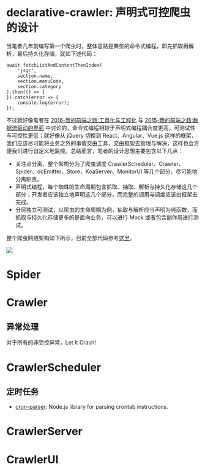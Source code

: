 # declarative-crawler: 声明式可控爬虫的设计


当笔者几年前编写第一个爬虫时，整体思路是典型的命令式编程，即先抓取再解析，最后持久化存储，就如下述代码：
```
await fetchListAndContentThenIndex(
    'jsgc',
    section.name,
    section.menuCode,
    section.category
).then(() => {
}).catch(error => {
    console.log(error);
});
```
不过就好像笔者在 [2016-我的前端之路:工具化与工程化](https://zhuanlan.zhihu.com/p/24575395) 与 [2015-我的前端之路:数据流驱动的界面](https://segmentfault.com/a/1190000004292245) 中讨论的，命令式编程相较于声明式编程耦合度更高，可测试性与可控性更低；就好像从 jQuery 切换到 React、Angular、Vue.js 这样的框架，我们应该尽可能将业务之外的事情交由工具，交由框架去管理与解决，这样也会方便我们进行自定义地监控。总结而言，笔者的设计思想主要包含以下几点：

- 关注点分离，整个架构分为了爬虫调度 CrawlerScheduler、Crawler、Spider、dcEmitter、Store、KoaServer、MonitorUI 等几个部分，尽可能地分离职责。
- 声明式编程，每个蜘蛛的生命周期包含抓取、抽取、解析与持久化存储这几个部分；开发者应该独立地声明这几个部分，而完整的调用与调度应该由框架去完成。
- 分层独立可测试，以爬虫的生命周期为例，抽取与解析应当声明为纯函数，而抓取与持久化存储更多的是面向业务，可以进行 Mock 或者包含副作用进行测试。

整个爬虫网络架构如下所示，目前全部代码参考[这里](https://parg.co/bR2)。

![](https://coding.net/u/hoteam/p/Cache/git/raw/master/2017/3/2/declarative-crawler.q.png)

# Spider 


# Crawler

## 异常处理

对于所有的非受控异常，Let It Crash! 

# CrawlerScheduler

## 定时任务
- [cron-parser](https://github.com/harrisiirak/cron-parser): Node.js library for parsing crontab instructions.

# CrawlerServer

# CrawlerUI


